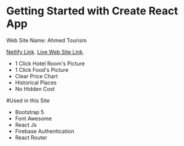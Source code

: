 # Getting Started with Create React App

Web Site Name: Ahmed Tourism

[Netlify Link](https://tour-guide22.netlify.app/).
[Live Web Site Link](https://tour-guide-66612.web.app/).

* 1 Click Hotel Room's Picture
* 1 Click Food's Picture
* Clear Price Chart
* Historical Places
* No Hidden Cost

#Used in this Site

* Bootstrap 5
* Font Awesome
* React Js
* Firebase Authentication
* React Router


